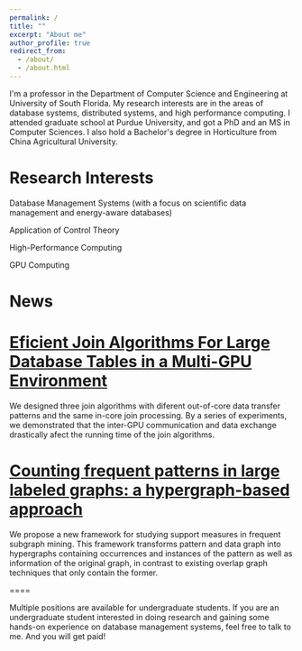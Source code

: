 ```yaml
---
permalink: /
title: ""
excerpt: "About me"
author_profile: true
redirect_from: 
  - /about/
  - /about.html
---
```


I'm a professor in the Department of Computer Science and Engineering at University of South Florida. My research interests are in the areas of database systems, distributed systems, and high performance computing. I attended graduate school at Purdue University, and got a PhD and an MS in Computer Sciences. I also hold a Bachelor's degree in Horticulture from China Agricultural University.

Research Interests
====

Database Management Systems (with a focus on scientific data management and energy-aware databases)

Application of Control Theory

High-Performance Computing

GPU Computing

News
====

# [Eficient Join Algorithms For Large Database Tables in a Multi-GPU Environment](/files/DrTuPaper1.pdf)
We designed three join algorithms with diferent out-of-core data transfer patterns and the same in-core join processing. By a series of experiments, we demonstrated that the inter-GPU communication and data exchange drastically afect the running time of the join algorithms.



# [Counting frequent patterns in large labeled graphs: a hypergraph-based approach](/files/DrTuPaper2.pdf)
We propose a new framework for studying support measures in frequent subgraph mining. This framework transforms pattern and data graph into hypergraphs containing occurrences and instances of the pattern as well as information of the original graph, in contrast to existing overlap graph techniques that only contain the former.

====


Multiple positions are available for undergraduate students. If you are an undergraduate student interested in doing research and gaining some hands-on experience on database management systems, feel free to talk to me. And you will get paid!

